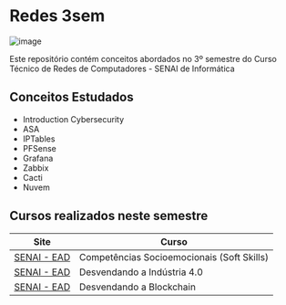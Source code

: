 # Redes 3sem

![image](https://user-images.githubusercontent.com/78046279/126394542-fcd54fdc-a026-4f6c-81ee-722a9f2226d8.png)

Este repositório contém conceitos abordados no 3º semestre do Curso Técnico de Redes de Computadores - SENAI de Informática

## Conceitos Estudados 

- Introduction Cybersecurity
- ASA
- IPTables
- PFSense
- Grafana
- Zabbix
- Cacti
- Nuvem

## Cursos realizados neste semestre

Site | Curso
---- | -----
[SENAI - EAD](https://ead.sp.senai.br/) | Competências Socioemocionais (Soft Skills)
[SENAI - EAD](https://ead.sp.senai.br/) | Desvendando a Indústria 4.0
[SENAI - EAD](https://ead.sp.senai.br/) | Desvendando a Blockchain
